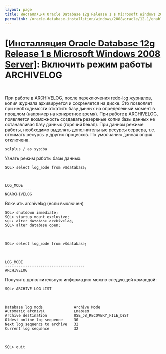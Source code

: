 ```yaml
---
layout: page
title: Инсталляция Oracle Database 12g Release 1 в Microsoft Windows 2008 Server
permalink: /oracle-database-installation/windows/2008/oracle/12.1/enable-archivelog-mod/
---
```


# <a href="/oracle-database-installation/windows/2008/oracle/12.1/">[Инсталляция Oracle Database 12g Release 1 в Microsoft Windows 2008 Server]</a>: Включить режим работы ARCHIVELOG

<br/>



При работе в ARCHIVELOG, после переключения redo-log журналов, копия журнала архивируется и сохраняется на диске. Это позволяет при необходимости откатить базу данных на определенный момент в прошлом (например на конкретное время). При работе в ARCHIVELOG, появляется возможность создавать резервные копии базы данных не останавливая базу данных (горячий бекап). При данном режиме работы, необходимо выделять дополнительные ресурсы сервера, т.е. отнимать ресурсы у других процессов. По умолчанию данная опция отключена.


	sqlplus / as sysdba

Узнать режим работы базы данных:

	SQL> select log_mode from v$database;

<br/>

	LOG_MODE
	------------
	NOARCHIVELOG


Влючить archivelog (если выключен)

	SQL> shutdown immediate;
	SQL> startup mount exclusive;
	SQL> alter database archivelog;
	SQL> alter database open;


<br/>

	SQL> select log_mode from v$database;

<br/>

	LOG_MODE
	------------------------------------
	ARCHIVELOG


Получить дополнительную информацию можно следующей командой:


	SQL> ARCHIVE LOG LIST

<br/>

	Database log mode              Archive Mode
	Automatic archival             Enabled
	Archive destination            USE_DB_RECOVERY_FILE_DEST
	Oldest online log sequence     30
	Next log sequence to archive   32
	Current log sequence           32

<br/>

	SQL> quit
